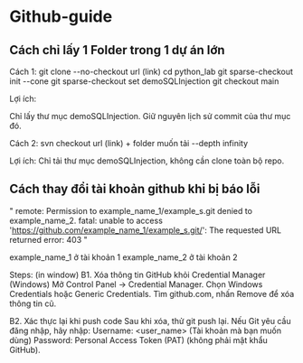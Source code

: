 # Github-guide

## Cách chỉ lấy 1 Folder trong 1 dự án lớn

Cách 1: 
git clone --no-checkout url (link)
cd python_lab
git sparse-checkout init --cone
git sparse-checkout set demoSQLInjection
git checkout main

Lợi ích:

Chỉ lấy thư mục demoSQLInjection.
Giữ nguyên lịch sử commit của thư mục đó.


Cách 2:
svn checkout url (link) + folder muốn tải --depth infinity

Lợi ích: Chỉ tải thư mục demoSQLInjection, không cần clone toàn bộ repo.


## Cách thay đổi tài khoản github khi bị báo lỗi 
"
remote: Permission to example_name_1/example_s.git denied to example_name_2.
fatal: unable to access 'https://github.com/example_name_1/example_s.git/': The requested URL returned error: 403
"

example_name_1 ở tài khoản 1
example_name_2 ở tài khoản 2

Steps: (in window)
B1. Xóa thông tin GitHub khỏi Credential Manager (Windows)
Mở Control Panel → Credential Manager.
Chọn Windows Credentials hoặc Generic Credentials.
Tìm github.com, nhấn Remove để xóa thông tin cũ.

B2. Xác thực lại khi push code Sau khi xóa, thử git push lại. Nếu Git yêu cầu đăng nhập, hãy nhập:
Username: <user_name> (Tài khoản mà bạn muốn dùng)
Password: Personal Access Token (PAT) (không phải mật khẩu GitHub).

